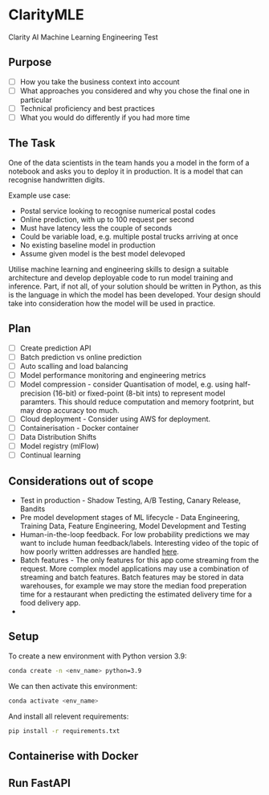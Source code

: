 # ClarityMLE
Clarity AI Machine Learning Engineering Test


## Purpose 
- [ ] How you take the business context into account
- [ ] What approaches you considered and why you chose the final one in particular
- [ ] Technical proficiency and best practices
- [ ] What you would do differently if you had more time

## The Task
One of the data scientists in the team hands you a model in the form of a notebook and asks you to deploy it in production. It is a model that can recognise handwritten digits.

Example use case: 
* Postal service looking to recognise numerical postal codes
* Online prediction, with up to 100 request per second
* Must have latency less the couple of seconds
* Could be variable load, e.g. multiple postal trucks arriving at once
* No existing baseline model in production 
* Assume given model is the best model delevoped 

Utilise machine learning and engineering skills to design a suitable architecture and develop deployable code to run model training and inference. Part, if not all, of your solution should be written in Python, as this is the language in which the model has been developed. Your design should take into consideration how the model will be used in practice.

## Plan

- [ ] Create prediction API
- [ ] Batch prediction vs online prediction
- [ ] Auto scalling and load balancing
- [ ] Model performance monitoring and engineering metrics
- [ ] Model compression - consider Quantisation of model, e.g. using half-precision (16-bit) or fixed-point (8-bit ints) to represent model paramters. This should reduce computation and memory footprint, but may drop accuracy too much. 
- [ ] Cloud deployment - Consider using AWS for deployment. 
- [ ] Containerisation - Docker container 
- [ ] Data Distribution Shifts
- [ ] Model registry (mlFlow)
- [ ] Continual learning

## Considerations out of scope

* Test in production - Shadow Testing, A/B Testing, Canary Release, Bandits
* Pre model development stages of ML lifecycle - Data Engineering, Training Data, Feature Engineering, Model Development and Testing
* Human-in-the-loop feedback. For low probability predictions we may want to include human feedback/labels. Interesting video of the topic of how poorly written addresses are handled [here](https://www.youtube.com/watch?v=XxCha4Kez9c).
* Batch features - The only features for this app come streaming from the request. More complex model applications may use a combination of streaming and batch features. Batch features may be stored in data warehouses, for example we may store the median food preperation time for a restaurant when predicting the estimated delivery time for a food delivery app. 
* 

## Setup

To create a new environment with Python version 3.9:
```bash
conda create -n <env_name> python=3.9 
```

We can then activate this environment:
```bash
conda activate <env_name>
```

And install all relevent requirements:
```bash
pip install -r requirements.txt
```

## Containerise with Docker

## Run FastAPI
